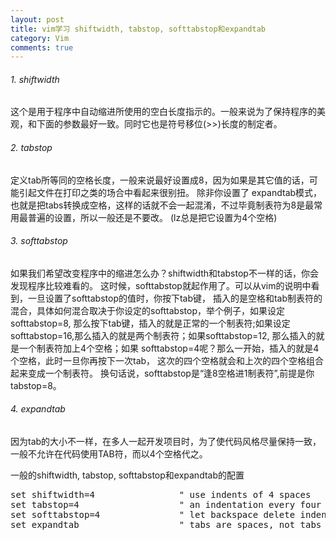 ```yaml
---
layout: post
title: vim学习 shiftwidth, tabstop, softtabstop和expandtab
category: Vim
comments: true
---
```

<p>
<h6>1. shiftwidth</h6>
<p>
这个是用于程序中自动缩进所使用的空白长度指示的。一般来说为了保持程序的美观，和下面的参数最好一致。同时它也是符号移位(>>)长度的制定者。
</p>
</p>

<p>
<h6>2. tabstop
</h6>
<p>
定义tab所等同的空格长度，一般来说最好设置成8，因为如果是其它值的话，可能引起文件在打印之类的场合中看起来很别扭。
除非你设置了 expandtab模式，也就是把tabs转换成空格，这样的话就不会一起混淆，不过毕竟制表符为8是最常用最普遍的设置，所以一般还是不要改。
(lz总是把它设置为4个空格)
</p>
</p>
<p>
<h6>3. softtabstop</h6>
<p>
如果我们希望改变程序中的缩进怎么办？shiftwidth和tabstop不一样的话，你会发现程序比较难看的。
这时候，softtabstop就起作用了。可以从vim的说明中看到，一旦设置了softtabstop的值时，你按下tab键，
插入的是空格和tab制表符的混合，具体如何混合取决于你设定的softtabstop，举个例子，如果设定softtabstop=8,
那么按下tab键，插入的就是正常的一个制表符;如果设定 softtabstop=16,那么插入的就是两个制表符；如果softtabstop=12,
那么插入的就是一个制表符加上4个空格；如果 softtabstop=4呢？那么一开始，插入的就是4个空格，此时一旦你再按下一次tab，
这次的四个空格就会和上次的四个空格组合起来变成一个制表符。
换句话说，softtabstop是“逢8空格进1制表符”,前提是你tabstop=8。
</p>
</p>
<p>
<h6>4. expandtab</h6>
<p>
因为tab的大小不一样，在多人一起开发项目时，为了使代码风格尽量保持一致，
一般不允许在代码使用TAB符，而以4个空格代之。
</p>
</p>

<p>一般的shiftwidth, tabstop, softtabstop和expandtab的配置</p>
<pre class="prettyprint">
set shiftwidth=4                " use indents of 4 spaces
set tabstop=4                   " an indentation every four columns
set softtabstop=4               " let backspace delete indent
set expandtab                   " tabs are spaces, not tabs
</pre>

